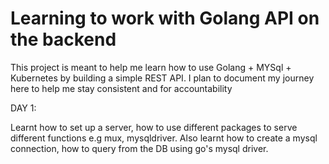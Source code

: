 # Learning to work with Golang API on the backend

This project is meant to help me learn how to use Golang + MYSql + Kubernetes by building a simple REST API. I plan to document my journey here to help me stay consistent and for accountability

DAY 1:

Learnt how to set up a server, how to use different packages to serve different functions e.g mux, mysqldriver. Also learnt how to create a mysql connection, how to query from the DB using go's mysql driver.
